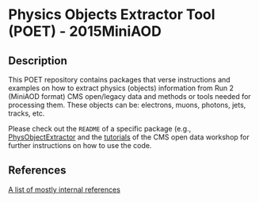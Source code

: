 # Physics Objects Extractor Tool (POET) - 2015MiniAOD

## Description

This POET repository contains packages that verse instructions and examples on how to extract physics (objects) information from Run 2 (MiniAOD format) CMS open/legacy data and methods or tools needed for processing them. These objects can be: electrons, muons, photons, jets, tracks, etc.

Please check out the `README` of a specific package (e.g., [PhysObjectExtractor](/PhysObjectExtractor) and the [tutorials](https://cms-opendata-workshop.github.io/2022-08-01-cms-open-data-workshop/) of the CMS open data workshop for further instructions on how to use the code.

## References

[A list of mostly internal references](https://github.com/cms-opendata-analyses/PhysObjectExtractorTool/issues/64#issuecomment-1121600157)
